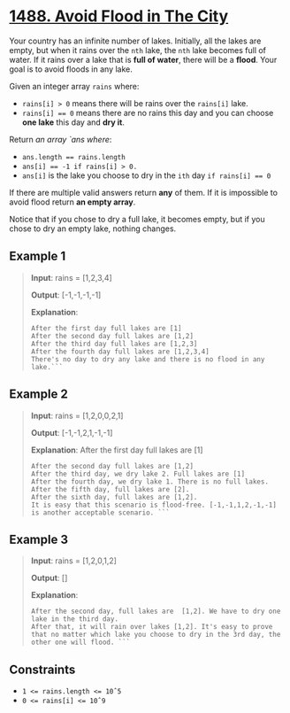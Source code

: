 # [1488. Avoid Flood in The City](https://leetcode.com/problems/avoid-flood-in-the-city/description)

Your country has an infinite number of lakes. Initially, all the lakes are empty, but when it rains over the `nth` lake, the `nth` lake becomes full of water. If it rains over a lake that is **full of water**, there will be a **flood**. Your goal is to avoid floods in any lake.

Given an integer array `rains` where:

- `rains[i] > 0` means there will be rains over the `rains[i]` lake.
- `rains[i] == 0` means there are no rains this day and you can choose **one lake** this day and **dry it**.

Return *an array `ans where*:

- `ans.length == rains.length`
- `ans[i] == -1 if rains[i] > 0.`
- `ans[i]` is the lake you choose to dry in the `ith` day `if rains[i] == 0`

If there are multiple valid answers return **any** of them. If it is impossible to avoid flood return **an empty array**.

Notice that if you chose to dry a full lake, it becomes empty, but if you chose to dry an empty lake, nothing changes.



## Example 1

> **Input**: rains = [1,2,3,4]
>
> **Output**: [-1,-1,-1,-1]
>
> **Explanation**: 
>```
> After the first day full lakes are [1]
> After the second day full lakes are [1,2]
> After the third day full lakes are [1,2,3]
> After the fourth day full lakes are [1,2,3,4]
> There's no day to dry any lake and there is no flood in any lake.```

## Example 2

> **Input**: rains = [1,2,0,0,2,1]
>
> **Output**: [-1,-1,2,1,-1,-1]
>
> **Explanation**: After the first day full lakes are [1]
>```
> After the second day full lakes are [1,2]
> After the third day, we dry lake 2. Full lakes are [1]
> After the fourth day, we dry lake 1. There is no full lakes.
> After the fifth day, full lakes are [2].
> After the sixth day, full lakes are [1,2].
> It is easy that this scenario is flood-free. [-1,-1,1,2,-1,-1] is another acceptable scenario. ```

## Example 3

> **Input**: rains = [1,2,0,1,2]
>
> **Output**: []
>
> **Explanation**: 
> ```
> After the second day, full lakes are  [1,2]. We have to dry one lake in the third day.
> After that, it will rain over lakes [1,2]. It's easy to prove that no matter which lake you choose to dry in the 3rd day, the other one will flood. ```

## Constraints

- `1 <= rains.length <= 10ˆ5`
- `0 <= rains[i] <= 10ˆ9`